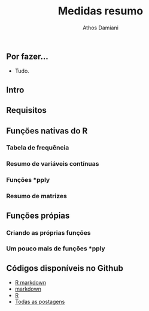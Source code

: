 ﻿---
license: Creative Commons BY-SA
author: Athos Damiani
title: "Medidas resumo"
categories: [Descritiva]
radasCat: Descritiva
tags: [Descritiva]
---




Por fazer...
-------------------------

- Tudo.

Intro
-------------------------


Requisitos
-------------------------


Funções nativas do R
-------------------------

### Tabela de frequência




### Resumo de variáveis contínuas




### Funções *pply




### Resumo de matrizes

Funções própias
-------------------------

### Criando as próprias funções




### Um pouco mais de funções *pply





Códigos disponíveis no Github <i class="fa fa-github"></i>
----------------------------------------------

- [R markdown](https://github.com/Athospd/R-adas/blob/gh-pages/Rmd/medidasResumo.Rmd)
- [markdown](https://github.com/Athospd/R-adas/blob/gh-pages/md/medidasResumo.md)
- [R](https://github.com/Athospd/R-adas//blob/gh-pages/R/medidasResumo.R)
- [Todas as postagens](https://github.com/Athospd/R-adas/)
 